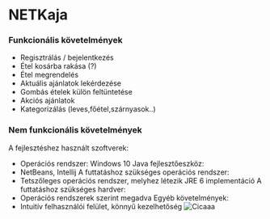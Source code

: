 # NETKaja
### Funkcionális követelmények

* Regisztrálás / bejelentkezés
* Étel kosárba rakása (?)
* Étel megrendelés
* Aktuális ajánlatok lekérdezése
* Gombás ételek külön feltüntetése
* Akciós ajánlatok
* Kategorizálás (leves,főétel,szárnyasok..)

### Nem funkcionális követelmények

A fejlesztéshez használt szoftverek:
* Operációs rendszer: Windows 10
Java fejlesztőeszköz: 
* NetBeans, Intellij
A futtatáshoz szükséges operációs rendszer:
* Tetszőleges operációs rendszer, melyhez létezik JRE 6 implementáció
A futtatáshoz szükséges hardver:
* Operációs rendszerek szerint megadva
Egyéb követelmények:
* Intuitív felhasználói felület, könnyű kezelhetőség
![Cicaaa](http://www.readersdigest.ca/wp-content/uploads/2011/01/4-ways-cheer-up-depressed-cat.jpg)
